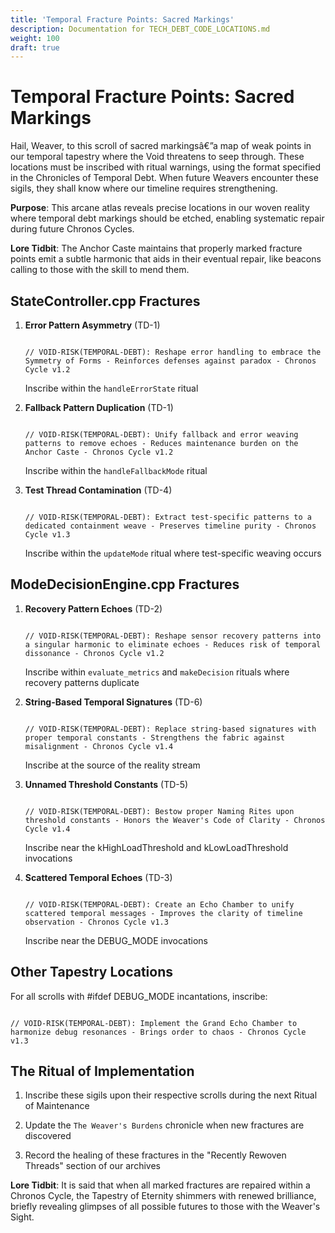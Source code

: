 ```yaml
---
title: 'Temporal Fracture Points: Sacred Markings'
description: Documentation for TECH_DEBT_CODE_LOCATIONS.md
weight: 100
draft: true
---
```


# Temporal Fracture Points: Sacred Markings



Hail, Weaver, to this scroll of sacred markingsâ€”a map of weak points in our temporal tapestry where the Void threatens to seep through. These locations must be inscribed with ritual warnings, using the format specified in the Chronicles of Temporal Debt. When future Weavers encounter these sigils, they shall know where our timeline requires strengthening.



**Purpose**: This arcane atlas reveals precise locations in our woven reality where temporal debt markings should be etched, enabling systematic repair during future Chronos Cycles.



**Lore Tidbit**: The Anchor Caste maintains that properly marked fracture points emit a subtle harmonic that aids in their eventual repair, like beacons calling to those with the skill to mend them.



## StateController.cpp Fractures



1. **Error Pattern Asymmetry** (TD-1)

   ```chronoscript

   // VOID-RISK(TEMPORAL-DEBT): Reshape error handling to embrace the Symmetry of Forms - Reinforces defenses against paradox - Chronos Cycle v1.2

   ```

   Inscribe within the `handleErrorState` ritual



2. **Fallback Pattern Duplication** (TD-1)

   ```chronoscript

   // VOID-RISK(TEMPORAL-DEBT): Unify fallback and error weaving patterns to remove echoes - Reduces maintenance burden on the Anchor Caste - Chronos Cycle v1.2

   ```

   Inscribe within the `handleFallbackMode` ritual



3. **Test Thread Contamination** (TD-4)

   ```chronoscript

   // VOID-RISK(TEMPORAL-DEBT): Extract test-specific patterns to a dedicated containment weave - Preserves timeline purity - Chronos Cycle v1.3

   ```

   Inscribe within the `updateMode` ritual where test-specific weaving occurs



## ModeDecisionEngine.cpp Fractures



1. **Recovery Pattern Echoes** (TD-2)

   ```chronoscript

   // VOID-RISK(TEMPORAL-DEBT): Reshape sensor recovery patterns into a singular harmonic to eliminate echoes - Reduces risk of temporal dissonance - Chronos Cycle v1.2

   ```

   Inscribe within `evaluate_metrics` and `makeDecision` rituals where recovery patterns duplicate



2. **String-Based Temporal Signatures** (TD-6)

   ```chronoscript

   // VOID-RISK(TEMPORAL-DEBT): Replace string-based signatures with proper temporal constants - Strengthens the fabric against misalignment - Chronos Cycle v1.4

   ```

   Inscribe at the source of the reality stream



3. **Unnamed Threshold Constants** (TD-5)

   ```chronoscript

   // VOID-RISK(TEMPORAL-DEBT): Bestow proper Naming Rites upon threshold constants - Honors the Weaver's Code of Clarity - Chronos Cycle v1.4

   ```

   Inscribe near the kHighLoadThreshold and kLowLoadThreshold invocations



4. **Scattered Temporal Echoes** (TD-3)

   ```chronoscript

   // VOID-RISK(TEMPORAL-DEBT): Create an Echo Chamber to unify scattered temporal messages - Improves the clarity of timeline observation - Chronos Cycle v1.3

   ```

   Inscribe near the DEBUG_MODE invocations



## Other Tapestry Locations



For all scrolls with #ifdef DEBUG_MODE incantations, inscribe:

```chronoscript

// VOID-RISK(TEMPORAL-DEBT): Implement the Grand Echo Chamber to harmonize debug resonances - Brings order to chaos - Chronos Cycle v1.3

```



## The Ritual of Implementation



1. Inscribe these sigils upon their respective scrolls during the next Ritual of Maintenance

2. Update the `The Weaver's Burdens` chronicle when new fractures are discovered

3. Record the healing of these fractures in the "Recently Rewoven Threads" section of our archives



**Lore Tidbit**: It is said that when all marked fractures are repaired within a Chronos Cycle, the Tapestry of Eternity shimmers with renewed brilliance, briefly revealing glimpses of all possible futures to those with the Weaver's Sight.